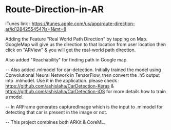 # Route-Direction-in-AR

iTunes link : https://itunes.apple.com/us/app/route-direction-ar/id1284255454?ls=1&mt=8

Adding the Feature "Real World Path Direction" by tapping on Map. GoogleMap will give us the direction to that location from user location then click on "ARView" & you will get the real-world path direction.

Also added "Reachability" for finding path in Google map.

-- Also added .mlmodel for car-detection. Initially trained the model using Convolutional Neural Network in TensorFlow, then convert the .h5 output into .mlmodel. Use it in the application. please check : https://github.com/ashislaha/CarDetection-Keras & https://github.com/ashislaha/CarDetection-iOS for more details how to train a model.

-- In ARFrame generates capturedImage which is the input to .mlmodel for detecting that car is present in the image or not.

-- This project combines both ARKit & CoreML.
